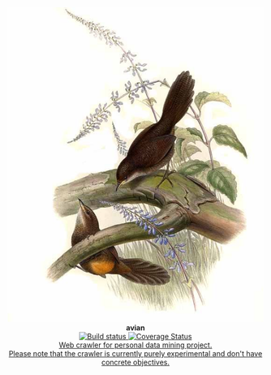<p align="center">
  <img src="https://raw.githubusercontent.com/iomonad/avian/master/project/artworks/banner.jpg"/><br>
  <b>avian</b><br>
  <a href='https://travis-ci.org/iomonad/avian'>
    <img src='https://travis-ci.org/iomonad/avian.svg?branch=master' alt='Build status'/>
  </a>
  <a href='https://coveralls.io/github/iomonad/avian?branch=master'>
    <img src='https://coveralls.io/repos/github/iomonad/avian/badge.svg?branch=master' alt='Coverage Status' />
  </a><br>
  <u>Web crawler for personal data mining project.</u><br>
  <u> Please note that the crawler is currently purely experimental and
      don't have concrete objectives.
  </u>
</p>
